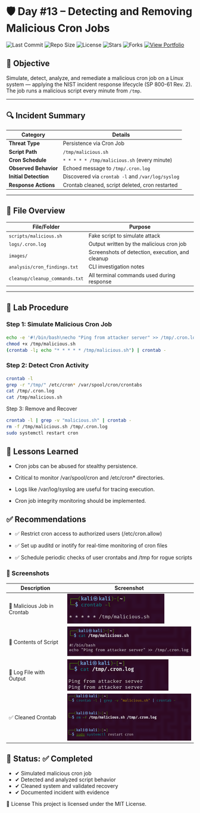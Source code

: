# 🛡️ Day #13 – Detecting and Removing Malicious Cron Jobs

![Last Commit](https://img.shields.io/github/last-commit/BecomingCyber/Day13-CronJob-Lab?style=for-the-badge)
![Repo Size](https://img.shields.io/github/repo-size/BecomingCyber/Day13-CronJob-Lab?style=for-the-badge)
![License](https://img.shields.io/github/license/BecomingCyber/Day13-CronJob-Lab?style=for-the-badge)
![Stars](https://img.shields.io/github/stars/BecomingCyber/Day13-CronJob-Lab?style=for-the-badge)
![Forks](https://img.shields.io/github/forks/BecomingCyber/Day13-CronJob-Lab?style=for-the-badge)
[![View Portfolio](https://img.shields.io/badge/Portfolio-BecomingCyber-blueviolet?style=for-the-badge&logo=github)](https://github.com/BecomingCyber)



## 🎯 Objective
Simulate, detect, analyze, and remediate a malicious cron job on a Linux system — applying the NIST incident response lifecycle (SP 800-61 Rev. 2). The job runs a malicious script every minute from `/tmp`.

---

## 🔍 Incident Summary

| Category              | Details                                             |
|-----------------------|-----------------------------------------------------|
| **Threat Type**       | Persistence via Cron Job                            |
| **Script Path**       | `/tmp/malicious.sh`                                 |
| **Cron Schedule**     | `* * * * * /tmp/malicious.sh` (every minute)        |
| **Observed Behavior** | Echoed message to `/tmp/.cron.log`                  |
| **Initial Detection** | Discovered via `crontab -l` and `/var/log/syslog`  |
| **Response Actions**  | Crontab cleaned, script deleted, cron restarted     |

---

## 📁 File Overview

| File/Folder              | Purpose |
|--------------------------|---------|
| `scripts/malicious.sh`   | Fake script to simulate attack |
| `logs/.cron.log`         | Output written by the malicious cron job |
| `images/`              | Screenshots of detection, execution, and cleanup |
| `analysis/cron_findings.txt` | CLI investigation notes |
| `cleanup/cleanup_commands.txt` | All terminal commands used during response |

---

## 🧪 Lab Procedure

### Step 1: Simulate Malicious Cron Job
```bash
echo -e '#!/bin/bash\necho "Ping from attacker server" >> /tmp/.cron.log' > /tmp/malicious.sh
chmod +x /tmp/malicious.sh
(crontab -l; echo "* * * * * /tmp/malicious.sh") | crontab -
```
### Step 2: Detect Cron Activity
```bash
crontab -l
grep -r "/tmp/" /etc/cron* /var/spool/cron/crontabs
cat /tmp/.cron.log
cat /tmp/malicious.sh
```
Step 3: Remove and Recover
```bash
crontab -l | grep -v "malicious.sh" | crontab -
rm -f /tmp/malicious.sh /tmp/.cron.log
sudo systemctl restart cron
```

## 🧠 Lessons Learned
- Cron jobs can be abused for stealthy persistence.

- Critical to monitor /var/spool/cron and /etc/cron* directories.

- Logs like /var/log/syslog are useful for tracing execution.

- Cron job integrity monitoring should be implemented.

## ✅ Recommendations
- ✅ Restrict cron access to authorized users (/etc/cron.allow)

- ✅ Set up auditd or inotify for real-time monitoring of cron files

- ✅ Schedule periodic checks of user crontabs and /tmp for rogue scripts

### 📸 Screenshots

| Description              | Screenshot                                   |
|--------------------------|----------------------------------------------|
| 🧿 Malicious Job in Crontab | ![Malicious Crontab](images/crontab-before.png) |
| 📜 Contents of Script       | ![Script Contents](images/script-content.png)   |
| 📂 Log File with Output     | ![Cron Output Log](images/execution-log.png)    |
| ✅ Cleaned Crontab          | ![Crontab After Cleanup](images/crontab-after.png) |

## 🏁 Status: ✅ Completed
- ✔ Simulated malicious cron job
- ✔ Detected and analyzed script behavior
- ✔ Cleaned system and validated recovery
- ✔ Documented incident with evidence

📜 License
This project is licensed under the MIT License.